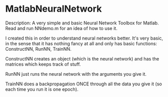 # MatlabNeuralNetwork
Description: A very simple and basic Neural Network Toolbox for Matlab. Read and run NNdemo.m for an idea of how to use it.

I created this in order to understand neural networks better. It's very basic, in the sense that it has nothing fancy at all and only has basic functions: ConstructNN, RunNN, TrainNN.

ConstructNN creates an object (which is the neural network) and has the matrices which keeps track of stuff.

RunNN just runs the neural network with the arguments you give it.

TrainNN does a backpropagation ONCE through all the data you give it (so each time you run it is one epoch).
